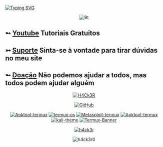 <a href="https://git.io/typing-svg"><img src="https://readme-typing-svg.demolab.com?font=Fira+Code&size=30&pause=1000&color=0DF700&width=435&lines=Olá+Geeks++%F0%9F%91%8B;Eu+sou+Raj+Aryan" alt="Typing SVG" /></a>
<p align="center"><img src="https://user-images.githubusercontent.com/46929618/150071352-0321e505-255d-4034-b884-fb166cc7e488.gif" alt="Bt">
  
##  ➵ [Youtube](https://youtube.com/c/h4ck3r0) Tutoriais Gratuitos
##  ➵ [Suporte](https://support.h4ck3r.me) Sinta-se à vontade para tirar dúvidas no meu site
##  ➵ [Doação](https://h4ck3r.me/donation/) Não podemos ajudar a todos, mas todos podem ajudar alguém

<p align="center"><a href="https://github.com/h4ck3r0"><img title="H4Ck3R" src="https://github-readme-stats-q2ta.vercel.app/api?username=h4ck3r0&show_icons=true&include_all_commits=true&theme=chartreuse-dark&cache_seconds=3200"></a>
<p align="center">
<a href="https://github.com/h4ck3ro"><img title="GitHub" src="https://img.shields.io/badge/Github-H4Ck3R-brightgreen?style=for-the-badge&logo=github"></a>
</p>
<p align="center">
<a href="https://github.com/h4ck3r0/Apktool-termux"><img title="Apktool-termux" src="https://github-readme-stats-q2ta.vercel.app/api/pin/?username=h4ck3r0&repo=Apktool-termux&theme=radical"></a>
 <a href="https://github.com/h4ck3r0/Termux-os"><img title="termux-os" src="https://github-readme-stats-q2ta.vercel.app/api/pin/?username=h4ck3r0&repo=Termux-os&theme=radical"></a>
  <a href="https://github.com/h4ck3r0/Metasploit-termux"><img title="Metasploit-termux" src="https://github-readme-stats-q2ta.vercel.app/api/pin/?username=h4ck3r0&repo=Metasploit-termux&theme=tokyonight"></a>
<a href="https://github.com/h4ck3r0/Lemon-termux"><img title="Apktool-termux" src="https://github-readme-stats-q2ta.vercel.app/api/pin/?username=h4ck3r0&repo=Lemon-termux&theme=tokyonight"></a>
<a href="https://github.com/h4ck3r0/kali-theme"><img title="kali-theme" src="https://github-readme-stats-q2ta.vercel.app/api/pin/?username=h4ck3r0&repo=kali-theme&theme=dracula"></a>
<a href="https://github.com/h4ck3r0/Termux-banner"><img title="Termux-Banner" src="https://github-readme-stats-q2ta.vercel.app/api/pin/?username=h4ck3r0&repo=Termux-banner&theme=dracula"></a>
</p>

<p align="center">
<a href="https://github.com/h4ck3r0"><img title="h4ck3r" src="https://github-readme-stats-q2ta.vercel.app/api/top-langs/?username=h4ck3r0&layout=compact&theme=tokyonight&cache_seconds=3200"></a>
</p>
<p align="center"> <img align="center" src="https://github-readme-streak-stats.herokuapp.com/?user=h4ck3r0&theme=chartreuse-dark&cache_seconds=3200" alt="h4ck3r0" /></p>
